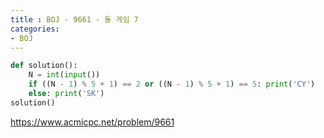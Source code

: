 ```yaml
---
title : BOJ - 9661 - 돌 게임 7
categories:
- BOJ
---
```


```python
def solution():
    N = int(input())
    if ((N - 1) % 5 + 1) == 2 or ((N - 1) % 5 + 1) == 5: print('CY')
    else: print('SK')
solution()
```

https://www.acmicpc.net/problem/9661